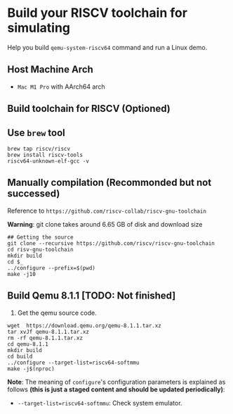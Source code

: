 # Build your RISCV toolchain for simulating

Help you build `qemu-system-riscv64` command and run a Linux demo.

Host Machine Arch
------------------
- `Mac M1 Pro` with AArch64 arch

Build toolchain for RISCV (Optioned)
-------------------------
## Use `brew` tool
```shell
brew tap riscv/riscv
brew install riscv-tools
riscv64-unknown-elf-gcc -v
```
## Manually compilation (Recommonded but not successed)
Reference to `https://github.com/riscv-collab/riscv-gnu-toolchain`

**Warning**: git clone takes around 6.65 GB of disk and download size
```shell
## Getting the source
git clone --recursive https://github.com/riscv/riscv-gnu-toolchain
cd risv-gnu-toolchain
mkdir build
cd $_
../configure --prefix=$(pwd)
make -j10
```

Build Qemu 8.1.1 [TODO: Not finished]
----------
1. Get the qemu source code.
```shell
wget  https://download.qemu.org/qemu-8.1.1.tar.xz
tar xvJf qemu-8.1.1.tar.xz
rm -rf qemu-8.1.1.tar.xz
cd qemu-8.1.1
mkdir build
cd build
../configure --target-list=riscv64-softmmu
make -j$(nproc)
```

**Note**: The meaning of `configure`'s configuration parameters is explained as follows **(this is just a staged content and should be updated periodically)**:

- `--target-list=riscv64-softmmu`: Check system emulator.
